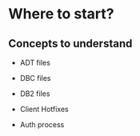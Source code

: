 # Where to start?

## Concepts to understand

* ADT files

* DBC files
* DB2 files
* Client Hotfixes
* Auth process
